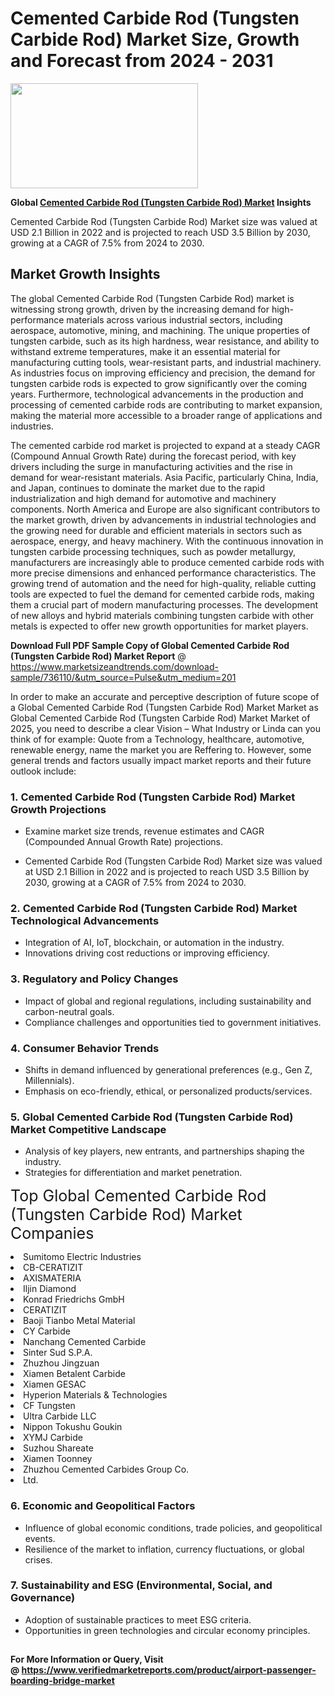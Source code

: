 <H1>Cemented Carbide Rod (Tungsten Carbide Rod) Market Size, Growth and Forecast from 2024 - 2031</H1><img class="aligncenter size-medium wp-image-584254" src="https://thirdeyenews.in/wp-content/uploads/2024/09/Global-Market-Research-300x168.jpeg" alt="" width="300" height="168" /><p><strong>Global&nbsp;<a href="https://www.marketsizeandtrends.com/download-sample/736110/&amp;utm_source=Pulse&amp;utm_medium=201">Cemented Carbide Rod (Tungsten Carbide Rod) Market</a> Insights</strong></p><p>Cemented Carbide Rod (Tungsten Carbide Rod) Market size was valued at USD 2.1 Billion in 2022 and is projected to reach USD 3.5 Billion by 2030, growing at a CAGR of 7.5% from 2024 to 2030.</p><p><h2>Market Growth Insights</h2> <p>The global Cemented Carbide Rod (Tungsten Carbide Rod) market is witnessing strong growth, driven by the increasing demand for high-performance materials across various industrial sectors, including aerospace, automotive, mining, and machining. The unique properties of tungsten carbide, such as its high hardness, wear resistance, and ability to withstand extreme temperatures, make it an essential material for manufacturing cutting tools, wear-resistant parts, and industrial machinery. As industries focus on improving efficiency and precision, the demand for tungsten carbide rods is expected to grow significantly over the coming years. Furthermore, technological advancements in the production and processing of cemented carbide rods are contributing to market expansion, making the material more accessible to a broader range of applications and industries. </p> <p>The cemented carbide rod market is projected to expand at a steady CAGR (Compound Annual Growth Rate) during the forecast period, with key drivers including the surge in manufacturing activities and the rise in demand for wear-resistant materials. Asia Pacific, particularly China, India, and Japan, continues to dominate the market due to the rapid industrialization and high demand for automotive and machinery components. North America and Europe are also significant contributors to the market growth, driven by advancements in industrial technologies and the growing need for durable and efficient materials in sectors such as aerospace, energy, and heavy machinery. With the continuous innovation in tungsten carbide processing techniques, such as powder metallurgy, manufacturers are increasingly able to produce cemented carbide rods with more precise dimensions and enhanced performance characteristics. The growing trend of automation and the need for high-quality, reliable cutting tools are expected to fuel the demand for cemented carbide rods, making them a crucial part of modern manufacturing processes. The development of new alloys and hybrid materials combining tungsten carbide with other metals is expected to offer new growth opportunities for market players. </p><p><span class=""><strong>Download Full PDF Sample Copy of Global Cemented Carbide Rod (Tungsten Carbide Rod) Market Report</strong> @ <a href="https://www.marketsizeandtrends.com/download-sample/736110/&amp;utm_source=Pulse&amp;utm_medium=201" target="_blank">https://www.marketsizeandtrends.com/download-sample/736110/&amp;utm_source=Pulse&amp;utm_medium=201</a></span></p><p>In order to make an accurate and perceptive description of future scope of a Global&nbsp;Cemented Carbide Rod (Tungsten Carbide Rod) Market Market as Global&nbsp;Cemented Carbide Rod (Tungsten Carbide Rod) Market Market of 2025, you need to describe a clear Vision &ndash; What Industry or Linda can you think of for example: Quote from a Technology, healthcare, automotive, renewable energy, name the market you are Reffering to. However, some general trends and factors usually impact market reports and their future outlook include:</p><h3>1.&nbsp;<strong>Cemented Carbide Rod (Tungsten Carbide Rod) Market Growth Projections</strong></h3><ul><li>Examine market size trends, revenue estimates and CAGR (Compounded Annual Growth Rate) projections.</li><li><p>Cemented Carbide Rod (Tungsten Carbide Rod) Market size was valued at USD 2.1 Billion in 2022 and is projected to reach USD 3.5 Billion by 2030, growing at a CAGR of 7.5% from 2024 to 2030.</p></li></ul><h3>2.&nbsp;<strong>Cemented Carbide Rod (Tungsten Carbide Rod) Market Technological Advancements</strong></h3><ul><li>Integration of AI, IoT, blockchain, or automation in the industry.</li><li>Innovations driving cost reductions or improving efficiency.</li></ul><h3>3.&nbsp;<strong>Regulatory and Policy Changes</strong></h3><ul><li>Impact of global and regional regulations, including sustainability and carbon-neutral goals.</li><li>Compliance challenges and opportunities tied to government initiatives.</li></ul><h3>4.&nbsp;<strong>Consumer Behavior Trends</strong></h3><ul><li>Shifts in demand influenced by generational preferences (e.g., Gen Z, Millennials).</li><li>Emphasis on eco-friendly, ethical, or personalized products/services.</li></ul><h3>5.&nbsp;<strong>Global Cemented Carbide Rod (Tungsten Carbide Rod) Market Competitive Landscape</strong></h3><ul><li>Analysis of key players, new entrants, and partnerships shaping the industry.</li><li>Strategies for differentiation and market penetration.</li></ul><p data-pm-slice="1 1 []"><span style="color: inherit; font-family: inherit; font-size: 25px;">Top Global Cemented Carbide Rod (Tungsten Carbide Rod) Market Companies</span></p><div class="" data-test-id=""><p><li>Sumitomo Electric Industries</li><li> CB-CERATIZIT</li><li> AXISMATERIA</li><li> Iljin Diamond</li><li> Konrad Friedrichs GmbH</li><li> CERATIZIT</li><li> Baoji Tianbo Metal Material</li><li> CY Carbide</li><li> Nanchang Cemented Carbide</li><li> Sinter Sud S.P.A.</li><li> Zhuzhou Jingzuan</li><li> Xiamen Betalent Carbide</li><li> Xiamen GESAC</li><li> Hyperion Materials & Technologies</li><li> CF Tungsten</li><li> Ultra Carbide LLC</li><li> Nippon Tokushu Goukin</li><li> XYMJ Carbide</li><li> Suzhou Shareate</li><li> Xiamen Toonney</li><li> Zhuzhou Cemented Carbides Group Co.</li><li> Ltd.</li></p></div><h3>6.&nbsp;<strong>Economic and Geopolitical Factors</strong></h3><ul><li>Influence of global economic conditions, trade policies, and geopolitical events.</li><li>Resilience of the market to inflation, currency fluctuations, or global crises.</li></ul><h3>7.&nbsp;<strong>Sustainability and ESG (Environmental, Social, and Governance)</strong></h3><ul><li>Adoption of sustainable practices to meet ESG criteria.</li><li>Opportunities in green technologies and circular economy principles.</li></ul><h2><strong style="font-size: 14px;">For More Information or Query, Visit @&nbsp;</strong><a style="background-color: #ffffff; font-size: 14px;" href="https://www.marketsizeandtrends.com/report/cemented-carbide-rod-tungsten-carbide-rod-market/" target="_blank">https://www.verifiedmarketreports.com/product/airport-passenger-boarding-bridge-market</a></h2>
